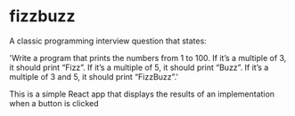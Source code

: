 # fizzbuzz
A classic programming interview question that states:

'Write a program that prints the numbers from 1 to 100. If it’s a multiple of 3, it should print “Fizz”. If it’s a multiple of 5, it should print “Buzz”. If it’s a multiple of 3 and 5, it should print “FizzBuzz”.'

This is a simple React app that displays the results of an implementation when a button is clicked
